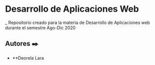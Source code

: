 # Desarrollo de Aplicaciones Web 
_ Repositorio creado para la materia de Desarrollo de Aplicaciones web durante el semestre Ago-Dic 2020 

## Autores ✒️
* **Deorela Lara 